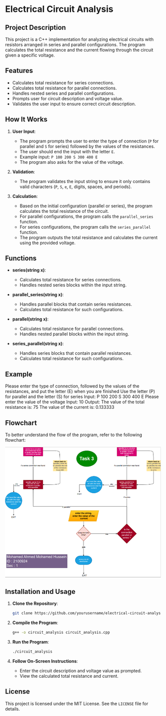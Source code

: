 # Electrical Circuit Analysis

## Project Description

This project is a C++ implementation for analyzing electrical circuits with resistors arranged in series and parallel configurations. The program calculates the total resistance and the current flowing through the circuit given a specific voltage. 

## Features

- Calculates total resistance for series connections.
- Calculates total resistance for parallel connections.
- Handles nested series and parallel configurations.
- Prompts user for circuit description and voltage value.
- Validates the user input to ensure correct circuit description.

## How It Works

1. **User Input**:
    - The program prompts the user to enter the type of connection (`P` for parallel and `S` for series) followed by the values of the resistances.
    - The user should end the input with the letter `E`.
    - Example input: `P 100 200 S 300 400 E`
    - The program also asks for the value of the voltage.

2. **Validation**:
    - The program validates the input string to ensure it only contains valid characters (`P`, `S`, `e`, `E`, digits, spaces, and periods).

3. **Calculation**:
    - Based on the initial configuration (parallel or series), the program calculates the total resistance of the circuit.
    - For parallel configurations, the program calls the `parallel_series` function.
    - For series configurations, the program calls the `series_parallel` function.
    - The program outputs the total resistance and calculates the current using the provided voltage.

## Functions

- **series(string x)**:
    - Calculates total resistance for series connections.
    - Handles nested series blocks within the input string.

- **parallel_series(string x)**:
    - Handles parallel blocks that contain series resistances.
    - Calculates total resistance for such configurations.

- **parallel(string x)**:
    - Calculates total resistance for parallel connections.
    - Handles nested parallel blocks within the input string.

- **series_parallel(string x)**:
    - Handles series blocks that contain parallel resistances.
    - Calculates total resistance for such configurations.

## Example

Please enter the type of connection, followed by the values of the resistances, and put the letter (E) when you are finished
Use the letter (P) for parallel and the letter (S) for series
Input: P 100 200 S 300 400 E
Please enter the value of the voltage
Input: 10
Output: 
The value of the total resistance is: 75
The value of the current is: 0.133333



## Flowchart

To better understand the flow of the program, refer to the following flowchart:

![Flowchart](images/flowchart.png)

## Installation and Usage

1. **Clone the Repository**:
    ```bash
    git clone https://github.com/yourusername/electrical-circuit-analysis.git
    ```

2. **Compile the Program**:
    ```bash
    g++ -o circuit_analysis circuit_analysis.cpp
    ```

3. **Run the Program**:
    ```bash
    ./circuit_analysis
    ```

4. **Follow On-Screen Instructions**:
    - Enter the circuit description and voltage value as prompted.
    - View the calculated total resistance and current.

## License

This project is licensed under the MIT License. See the `LICENSE` file for details.